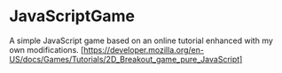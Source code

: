 # JavaScriptGame
A simple JavaScript game based on an online tutorial enhanced with my own modifications.
[https://developer.mozilla.org/en-US/docs/Games/Tutorials/2D_Breakout_game_pure_JavaScript]
